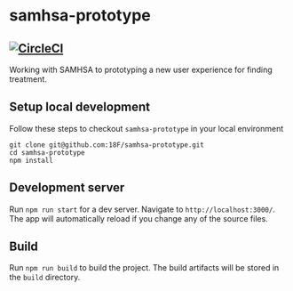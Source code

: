 # samhsa-prototype
[![CircleCI](https://circleci.com/gh/18F/samhsa-prototype/tree/master.svg?style=svg)](https://circleci.com/gh/18F/samhsa-prototype/tree/master)
----
Working with SAMHSA to prototyping a new user experience for finding treatment.

## Setup local development
Follow these steps to checkout `samhsa-prototype` in your local environment
```
git clone git@github.com:18F/samhsa-prototype.git
cd samhsa-prototype
npm install
```

## Development server

Run `npm run start` for a dev server. Navigate to `http://localhost:3000/`. 
The app will automatically reload if you change any of the source files.

## Build

Run `npm run build` to build the project. The build artifacts will be stored in the `build` directory. 

